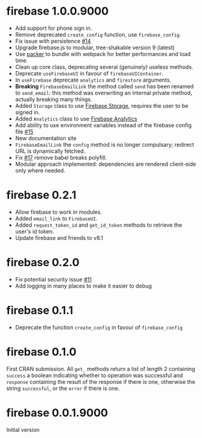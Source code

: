 # firebase 1.0.0.9000

- Add support for phone sign in.
- Remove deprecated `create_config` function, use
`firebase_config`.
- Fix issue with persistence 
[#14](https://github.com/JohnCoene/firebase/issues/14)
- Upgrade firebase.js to modular, tree-shakable version 9 (latest)
- Use [packer](https://packer.john-coene.com/) to bundle with
webpack for better performances and load time.
- Clean up core class, deprecating several (genuinely) useless
methods.
- Deprecate `useFirebaseUI` in favour of `firebaseUIContainer`.
- In `useFirebase` deprecate `analytics` and `firestore` arguments.
- **Breaking** `FirebaseEmailLink` the method called `send` has been
renamed to `send_email`: this method was overwriting an internal 
private method, actually breaking many things.
- Added `Storage` class to use 
[Firebase Storage](https://firebase.google.com/docs/storage),
requires the user to be signed in.
- Added `Analytics` class to use 
[Firebase Analytics](https://firebase.google.com/docs/analytics)
- Add ability to use environment variables instead of the firebase
config file
[#15](https://github.com/JohnCoene/firebase/issues/15)
- New documentation site
- `FirebaseEmailLink` the `config` method is no longer compulsary;
redirect URL is dynamically fetched.
- Fix [#17](https://github.com/JohnCoene/firebase/issues/17)
remove babel breaks polyfill.
- Modular approach implemented: dependencies are rendered 
client-side only where needed.

# firebase 0.2.1

- Allow firebase to work in modules.
- Added `email_link` to `FirebaseUI`.
- Added `request_token_id` and `get_id_token` methods
to retrieve the user's id token.
- Update firebase and friends to v8.1

# firebase 0.2.0

- Fix potential security issue [#11](https://github.com/JohnCoene/firebase/issues/11)
- Add logging in many places to make it easier to debug

# firebase 0.1.1

- Deprecate the function `create_config` in favour of
`firebase_config`

# firebase 0.1.0

First CRAN submission. All `get_` methods return a list of length 2 containing `success` a boolean indicating whether to operation was successful and `response` containing the result of the response if there is one, otherwise the string `successful`, or the `error` if there is one.

# firebase 0.0.1.9000

Initial version

